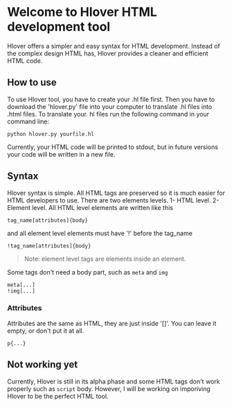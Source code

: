 # Welcome to Hlover HTML development tool
Hlover offers a simpler and easy syntax for HTML development. Instead of the complex design HTML has, Hlover provides a cleaner and efficient HTML code. 
## How to use
To use Hlover tool, you have to create your .hl file first. Then you have to download the 'hlover.py' file into your computer to translate .hl files into .html files. To translate your. hl files run the following command in your command line:

    python hlover.py yourfile.hl
Currently, your HTML code will be printed to stdout, but in future versions your code will be written in a new file.

## Syntax
Hlover syntax is simple. All HTML tags are preserved so it is much easier for HTML developers to use. There are two elements levels. 
1- HTML level.
2- Element level.
All HTML level elements are written like this

    tag_name[attributes]{body} 

and all element level elements must have '!' before the tag_name

    !tag_name[attributes]{body}
> Note: element level tags are elements inside an element.

Some tags don't need a body part, such as `meta` and `img`

    meta[...]
    !img[...]
  ### Attributes
  Attributes are the same as HTML, they are just inside '[]'. You can leave it empty, or don't put it at all.
  

    p{...}
## Not working yet
Currently, Hlover is still in its alpha phase and some HTML tags don't work properly such as `script` body. However, I will be working on imporiving Hlover to be the perfect HTML tool.

